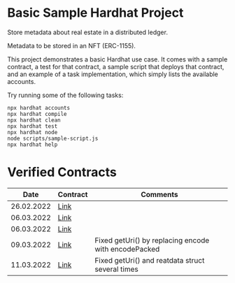 # Basic Sample Hardhat Project

Store metadata about real estate in a distributed ledger.

Metadata to be stored in an NFT (ERC-1155).

This project demonstrates a basic Hardhat use case. It comes with a sample contract, a test for that contract, a sample script that deploys that contract, and an example of a task implementation, which simply lists the available accounts.

Try running some of the following tasks:

```shell
npx hardhat accounts
npx hardhat compile
npx hardhat clean
npx hardhat test
npx hardhat node
node scripts/sample-script.js
npx hardhat help
```

# Verified Contracts

| Date | Contract | Comments |
| ---- | -------- | -------- |
| 26.02.2022 | [Link](https://rinkeby.etherscan.io/address/0x8F0cFA2de4F6491538BB3Ae38392cFC409040d72#readContract) |   |
| 06.03.2022 | [Link](https://rinkeby.etherscan.io/address/0x5bDc3334858fda310f266e340e1eF1b16584A814#readContract) |   |
| 06.03.2022 | [Link](https://rinkeby.etherscan.io/address/0x5e72f1f60242501B725C583a316e1d504C1c56ca#code) |   |
| 09.03.2022 | [Link](https://rinkeby.etherscan.io/address/0x9998C58F7d5F55f82FF5DC3051592c3eb1237531#code) | Fixed getUri() by replacing encode with encodePacked  |
| 11.03.2022 | [Link](https://rinkeby.etherscan.io/address/0x3E8a387bFC9b7774266813d2756026a1E7d97734#code) | Fixed getUri() and reatdata struct several times|
